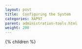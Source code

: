 ```yaml
---
layout: post
title:  Configuring the System
categories: XAP97
parent: administration-tools.html
weight: 200
---
```


{% children %}
